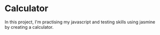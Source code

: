 # Calculator

In this project, I'm practising my javascript and testing skills using jasmine by creating a calculator.